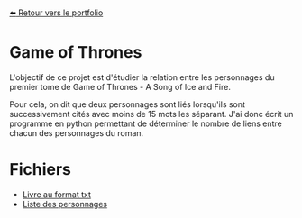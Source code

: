 [:arrow_left: Retour vers le portfolio](https://github.com/ThibaultLanthiez/Portfolio)

# Game of Thrones

L'objectif de ce projet est d'étudier la relation entre les personnages du premier tome de Game of Thrones - A Song of Ice and Fire.

Pour cela, on dit que deux personnages sont liés lorsqu'ils sont successivement cités avec moins de 15 mots les séparant. J'ai donc écrit un programme en python permettant de déterminer le nombre de liens entre chacun des personnages du roman. 

# Fichiers

* [Livre au format txt](https://github.com/ThibaultLanthiez/Game-of-Thrones/blob/main/livre.txt)
* [Liste des personnages](https://github.com/ThibaultLanthiez/Game-of-Thrones/blob/main/personnages.csv)




